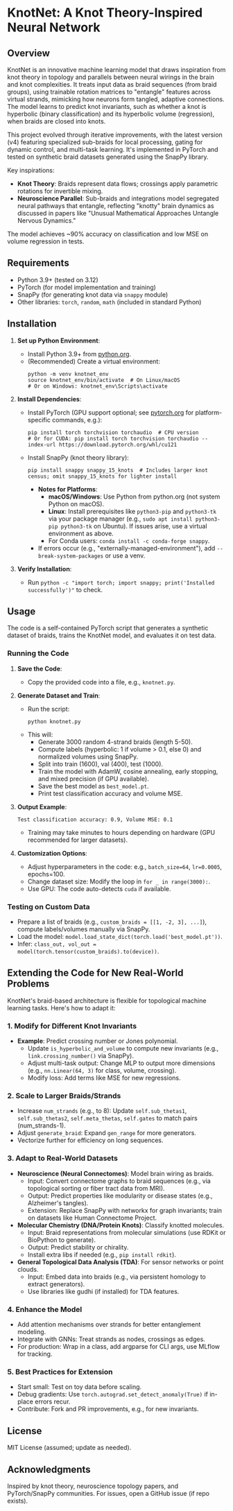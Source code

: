 # KnotNet: A Knot Theory-Inspired Neural Network

## Overview

KnotNet is an innovative machine learning model that draws inspiration from knot theory in topology and parallels between neural wirings in the brain and knot complexities. It treats input data as braid sequences (from braid groups), using trainable rotation matrices to "entangle" features across virtual strands, mimicking how neurons form tangled, adaptive connections. The model learns to predict knot invariants, such as whether a knot is hyperbolic (binary classification) and its hyperbolic volume (regression), when braids are closed into knots.

This project evolved through iterative improvements, with the latest version (v4) featuring specialized sub-braids for local processing, gating for dynamic control, and multi-task learning. It's implemented in PyTorch and tested on synthetic braid datasets generated using the SnapPy library.

Key inspirations:
- **Knot Theory**: Braids represent data flows; crossings apply parametric rotations for invertible mixing.
- **Neuroscience Parallel**: Sub-braids and integrations model segregated neural pathways that entangle, reflecting "knotty" brain dynamics as discussed in papers like "Unusual Mathematical Approaches Untangle Nervous Dynamics."

The model achieves ~90% accuracy on classification and low MSE on volume regression in tests.

## Requirements

- Python 3.9+ (tested on 3.12)
- PyTorch (for model implementation and training)
- SnapPy (for generating knot data via `snappy` module)
- Other libraries: `torch`, `random`, `math` (included in standard Python)

## Installation

1. **Set up Python Environment**:
   - Install Python 3.9+ from [python.org](https://www.python.org).
   - (Recommended) Create a virtual environment:
     ```
     python -m venv knotnet_env
     source knotnet_env/bin/activate  # On Linux/macOS
     # Or on Windows: knotnet_env\Scripts\activate
     ```

2. **Install Dependencies**:
   - Install PyTorch (GPU support optional; see [pytorch.org](https://pytorch.org/get-started/locally/) for platform-specific commands, e.g.):
     ```
     pip install torch torchvision torchaudio  # CPU version
     # Or for CUDA: pip install torch torchvision torchaudio --index-url https://download.pytorch.org/whl/cu121
     ```
   - Install SnapPy (knot theory library):
     ```
     pip install snappy snappy_15_knots  # Includes larger knot census; omit snappy_15_knots for lighter install
     ```
     - **Notes for Platforms**:
       - **macOS/Windows**: Use Python from python.org (not system Python on macOS).
       - **Linux**: Install prerequisites like `python3-pip` and `python3-tk` via your package manager (e.g., `sudo apt install python3-pip python3-tk` on Ubuntu). If issues arise, use a virtual environment as above.
       - For Conda users: `conda install -c conda-forge snappy`.
     - If errors occur (e.g., "externally-managed-environment"), add `--break-system-packages` or use a venv.

3. **Verify Installation**:
   - Run `python -c "import torch; import snappy; print('Installed successfully')"` to check.

## Usage

The code is a self-contained PyTorch script that generates a synthetic dataset of braids, trains the KnotNet model, and evaluates it on test data.

### Running the Code

1. **Save the Code**:
   - Copy the provided code into a file, e.g., `knotnet.py`.

2. **Generate Dataset and Train**:
   - Run the script:
     ```
     python knotnet.py
     ```
   - This will:
     - Generate 3000 random 4-strand braids (length 5-50).
     - Compute labels (hyperbolic: 1 if volume > 0.1, else 0) and normalized volumes using SnapPy.
     - Split into train (1600), val (400), test (1000).
     - Train the model with AdamW, cosine annealing, early stopping, and mixed precision (if GPU available).
     - Save the best model as `best_model.pt`.
     - Print test classification accuracy and volume MSE.

3. **Output Example**:
   ```
   Test classification accuracy: 0.9, Volume MSE: 0.1
   ```
   - Training may take minutes to hours depending on hardware (GPU recommended for larger datasets).

4. **Customization Options**:
   - Adjust hyperparameters in the code: e.g., `batch_size=64`, `lr=0.0005`, epochs=100.
   - Change dataset size: Modify the loop in `for _ in range(3000):`.
   - Use GPU: The code auto-detects `cuda` if available.

### Testing on Custom Data

- Prepare a list of braids (e.g., `custom_braids = [[1, -2, 3], ...]`), compute labels/volumes manually via SnapPy.
- Load the model: `model.load_state_dict(torch.load('best_model.pt'))`.
- Infer: `class_out, vol_out = model(torch.tensor(custom_braids).to(device))`.

## Extending the Code for New Real-World Problems

KnotNet's braid-based architecture is flexible for topological machine learning tasks. Here's how to adapt it:

### 1. **Modify for Different Knot Invariants**
   - **Example**: Predict crossing number or Jones polynomial.
     - Update `is_hyperbolic_and_volume` to compute new invariants (e.g., `link.crossing_number()` via SnapPy).
     - Adjust multi-task output: Change MLP to output more dimensions (e.g., `nn.Linear(64, 3)` for class, volume, crossing).
     - Modify loss: Add terms like MSE for new regressions.

### 2. **Scale to Larger Braids/Strands**
   - Increase `num_strands` (e.g., to 8): Update `self.sub_thetas1`, `self.sub_thetas2`, `self.meta_thetas`, `self.gates` to match pairs (num_strands-1).
   - Adjust `generate_braid`: Expand `gen_range` for more generators.
   - Vectorize further for efficiency on long sequences.

### 3. **Adapt to Real-World Datasets**
   - **Neuroscience (Neural Connectomes)**: Model brain wiring as braids.
     - Input: Convert connectome graphs to braid sequences (e.g., via topological sorting or fiber tract data from MRI).
     - Output: Predict properties like modularity or disease states (e.g., Alzheimer's tangles).
     - Extension: Replace SnapPy with networkx for graph invariants; train on datasets like Human Connectome Project.
   - **Molecular Chemistry (DNA/Protein Knots)**: Classify knotted molecules.
     - Input: Braid representations from molecular simulations (use RDKit or BioPython to generate).
     - Output: Predict stability or chirality.
     - Install extra libs if needed (e.g., `pip install rdkit`).
   - **General Topological Data Analysis (TDA)**: For sensor networks or point clouds.
     - Input: Embed data into braids (e.g., via persistent homology to extract generators).
     - Use libraries like gudhi (if installed) for TDA features.

### 4. **Enhance the Model**
   - Add attention mechanisms over strands for better entanglement modeling.
   - Integrate with GNNs: Treat strands as nodes, crossings as edges.
   - For production: Wrap in a class, add argparse for CLI args, use MLflow for tracking.

### 5. **Best Practices for Extension**
   - Start small: Test on toy data before scaling.
   - Debug gradients: Use `torch.autograd.set_detect_anomaly(True)` if in-place errors recur.
   - Contribute: Fork and PR improvements, e.g., for new invariants.

## License

MIT License (assumed; update as needed).

## Acknowledgments

Inspired by knot theory, neuroscience topology papers, and PyTorch/SnapPy communities. For issues, open a GitHub issue (if repo exists).
